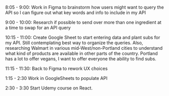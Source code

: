 8:05 - 9:00: Work in Figma to brainstorm how users might want to query the API so I can figure out what key words and info to include in my API


9:00 - 10:00: Research if possible to send over more than one ingredient at a time to swap for an API query

10:15 - 11:00: Create Google Sheet to start entering data and plant subs for my API. Still contemplating best way to organize the queries. Also, researching Walmart in various mid-West/non-Portland cities to understand what kind of products are available in other parts of the country. Portland has a lot to offer vegans, I want to offer everyone the ability to find subs. 

11:15 - 11:30: Back to Figma to rework UX choices



1:15 - 2:30 Work in GoogleSheets to populate API

2:30 - 3:30 Start Udemy course on React.

